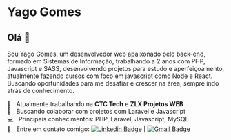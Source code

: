 # Yago Gomes

## Olá 👋
Sou Yago Gomes, um desenvolvedor web apaixonado pelo back-end, formado em Sistemas de Informação, trabalhando a 2 anos com PHP, Javascript e SASS, desenvolvendo projetos para estudo e aperfeiçoamento, atualmente fazendo cursos com foco em javascript como Node e React. Buscando oportunidades para me desafiar e crescer na área, sempre indo atrás de conhecimento.

:rocket:  &nbsp; Atualmente trabalhando na **CTC Tech** e **ZLX Projetos WEB**
 <br/> :purple_heart: &nbsp; Buscando colaborar com projetos com Laravel e Javascript
 <br/> :computer: &nbsp; Principais conhecimentos: PHP, Laravel, Javascript, MySQL
 <br/> :email: &nbsp; Entre em contato comigo: [![Linkedin Badge](https://img.shields.io/badge/-YagoGomes-blue?style=flat-square&logo=Linkedin&logoColor=white&link=https://www.linkedin.com/in/yagogomes/)](https://www.linkedin.com/in/yagogomes/) 
| 
[![Gmail Badge](https://img.shields.io/badge/-yagogomesc@gmail.com-c14438?style=flat-square&logo=Gmail&logoColor=white&link=mailto:yagogomesc@gmail.com)](mailto:yagogomesc@gmail.com)
